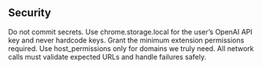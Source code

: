 ## Security

Do not commit secrets. Use chrome.storage.local for the user’s OpenAI API key and never hardcode keys.
Grant the minimum extension permissions required. Use host_permissions only for domains we truly need.
All network calls must validate expected URLs and handle failures safely.
